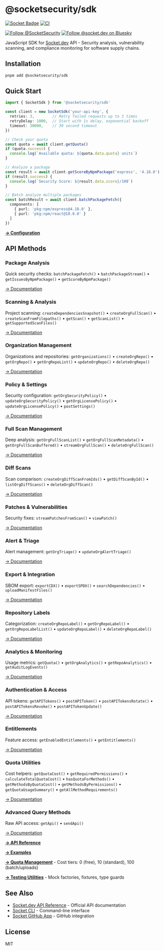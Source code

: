 # @socketsecurity/sdk

[![Socket Badge](https://socket.dev/api/badge/npm/package/@socketsecurity/sdk)](https://socket.dev/npm/package/@socketsecurity/sdk)
[![CI](https://github.com/SocketDev/socket-sdk-js/actions/workflows/ci.yml/badge.svg)](https://github.com/SocketDev/socket-sdk-js/actions/workflows/ci.yml)

[![Follow @SocketSecurity](https://img.shields.io/twitter/follow/SocketSecurity?style=social)](https://twitter.com/SocketSecurity)
[![Follow @socket.dev on Bluesky](https://img.shields.io/badge/Follow-@socket.dev-1DA1F2?style=social&logo=bluesky)](https://bsky.app/profile/socket.dev)

JavaScript SDK for [Socket.dev](https://socket.dev/) API - Security analysis, vulnerability scanning, and compliance monitoring for software supply chains.

## Installation

```bash
pnpm add @socketsecurity/sdk
```

## Quick Start

```typescript
import { SocketSdk } from '@socketsecurity/sdk'

const client = new SocketSdk('your-api-key', {
  retries: 3,        // Retry failed requests up to 3 times
  retryDelay: 1000,  // Start with 1s delay, exponential backoff
  timeout: 30000,    // 30 second timeout
})

// Check your quota
const quota = await client.getQuota()
if (quota.success) {
  console.log(`Available quota: ${quota.data.quota} units`)
}

// Analyze a package
const result = await client.getScoreByNpmPackage('express', '4.18.0')
if (result.success) {
  console.log(`Security Score: ${result.data.score}/100`)
}

// Batch analyze multiple packages
const batchResult = await client.batchPackageFetch({
  components: [
    { purl: 'pkg:npm/express@4.18.0' },
    { purl: 'pkg:npm/react@18.0.0' }
  ]
})
```

**[→ Configuration](./docs/guides/api-reference.md#configuration)**

## API Methods

### Package Analysis

Quick security checks: `batchPackageFetch()` • `batchPackageStream()` • `getIssuesByNpmPackage()` • `getScoreByNpmPackage()`

[→ Documentation](./docs/guides/api-reference.md#package-analysis)

### Scanning & Analysis

Project scanning: `createDependenciesSnapshot()` • `createOrgFullScan()` • `createScanFromFilepaths()` • `getScan()` • `getScanList()` • `getSupportedScanFiles()`

[→ Documentation](./docs/guides/api-reference.md#scanning--analysis)

### Organization Management

Organizations and repositories: `getOrganizations()` • `createOrgRepo()` • `getOrgRepo()` • `getOrgRepoList()` • `updateOrgRepo()` • `deleteOrgRepo()`

[→ Documentation](./docs/guides/api-reference.md#organization-management)

### Policy & Settings

Security configuration: `getOrgSecurityPolicy()` • `updateOrgSecurityPolicy()` • `getOrgLicensePolicy()` • `updateOrgLicensePolicy()` • `postSettings()`

[→ Documentation](./docs/guides/api-reference.md#policy--settings)

### Full Scan Management

Deep analysis: `getOrgFullScanList()` • `getOrgFullScanMetadata()` • `getOrgFullScanBuffered()` • `streamOrgFullScan()` • `deleteOrgFullScan()`

[→ Documentation](./docs/guides/api-reference.md#full-scan-management)

### Diff Scans

Scan comparison: `createOrgDiffScanFromIds()` • `getDiffScanById()` • `listOrgDiffScans()` • `deleteOrgDiffScan()`

[→ Documentation](./docs/guides/api-reference.md#diff-scans)

### Patches & Vulnerabilities

Security fixes: `streamPatchesFromScan()` • `viewPatch()`

[→ Documentation](./docs/guides/api-reference.md#patches--vulnerabilities)

### Alert & Triage

Alert management: `getOrgTriage()` • `updateOrgAlertTriage()`

[→ Documentation](./docs/guides/api-reference.md#alert--triage)

### Export & Integration

SBOM export: `exportCDX()` • `exportSPDX()` • `searchDependencies()` • `uploadManifestFiles()`

[→ Documentation](./docs/guides/api-reference.md#export--integration)

### Repository Labels

Categorization: `createOrgRepoLabel()` • `getOrgRepoLabel()` • `getOrgRepoLabelList()` • `updateOrgRepoLabel()` • `deleteOrgRepoLabel()`

[→ Documentation](./docs/guides/api-reference.md#repository-labels)

### Analytics & Monitoring

Usage metrics: `getQuota()` • `getOrgAnalytics()` • `getRepoAnalytics()` • `getAuditLogEvents()`

[→ Documentation](./docs/guides/api-reference.md#analytics--monitoring)

### Authentication & Access

API tokens: `getAPITokens()` • `postAPIToken()` • `postAPITokensRotate()` • `postAPITokensRevoke()` • `postAPITokenUpdate()`

[→ Documentation](./docs/guides/api-reference.md#authentication--access)

### Entitlements

Feature access: `getEnabledEntitlements()` • `getEntitlements()`

[→ Documentation](./docs/guides/api-reference.md#entitlements)

### Quota Utilities

Cost helpers: `getQuotaCost()` • `getRequiredPermissions()` • `calculateTotalQuotaCost()` • `hasQuotaForMethods()` • `getMethodsByQuotaCost()` • `getMethodsByPermissions()` • `getQuotaUsageSummary()` • `getAllMethodRequirements()`

[→ Documentation](./docs/guides/quota-management.md)

### Advanced Query Methods

Raw API access: `getApi()` • `sendApi()`

[→ Documentation](./docs/guides/api-reference.md#advanced-query-methods)

**[→ API Reference](./docs/guides/api-reference.md)**

**[→ Examples](./docs/guides/usage-examples.md)**

**[→ Quota Management](./docs/guides/quota-management.md)** - Cost tiers: 0 (free), 10 (standard), 100 (batch/uploads)

**[→ Testing Utilities](./docs/guides/dev/testing.md)** - Mock factories, fixtures, type guards

## See Also

- [Socket.dev API Reference](https://docs.socket.dev/reference) - Official API documentation
- [Socket CLI](https://github.com/SocketDev/socket-cli) - Command-line interface
- [Socket GitHub App](https://github.com/apps/socket-security) - GitHub integration

## License

MIT
